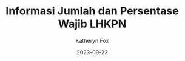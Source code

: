 ---
author: Katheryn Fox
title: Informasi Jumlah dan Persentase Wajib LHKPN
date: 2023-09-22
type: pdf
items:
    - title: "PERSENTASE WAJIB LHKPN 2023.pdf"
      file: "/pdf/persentase-wajib-lhkpn-2023.pdf"
    - title: "PERSENTASE WAJIB LHKPN 2022.pdf"
      file: "/pdf/persentase-wajib-lhkpn-2022.pdf"
---